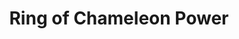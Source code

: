 ---
title: "Ring of Chameleon Power"

item:
  aura: "Faint illusion"
  casterLevel: "3rd"
  prerequisites:
    feats:   ["{% feat_link forge-ring %}"]
    spells:  ["{% spell_link disguise-self %}", "{% spell_link invisibility %}"]
    special: []
  marketPrice: 12700
  description: |
    As a free action, the wearer of this ring can gain the ability to magically blend in with the surroundings. This provides a +10 competence bonus on her Hide checks. As a standard action, she can also command the ring to utilize the spell {% spell_link disguise-self %} as often as she wants.
---
